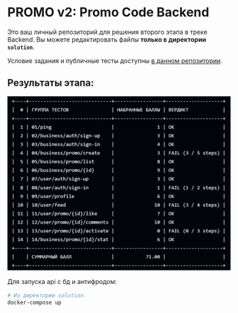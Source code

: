 # PROMO v2: Promo Code Backend

Это ваш личный репозиторий для решения второго этапа в треке Backend.
Вы можете редактировать файлы **только в директории `solution`**.

Условие задания и публичные тесты доступны [в данном репозитории](https://github.com/Sarch-Zity/PROD-2025-second-stage/tree/main/FAQ-2025-main/backend).

## Результаты этапа:
![Результат этапа](./results.png)

Для запуска api с бд и антифродом:
```bash
# Из директории solution
docker-compose up
```